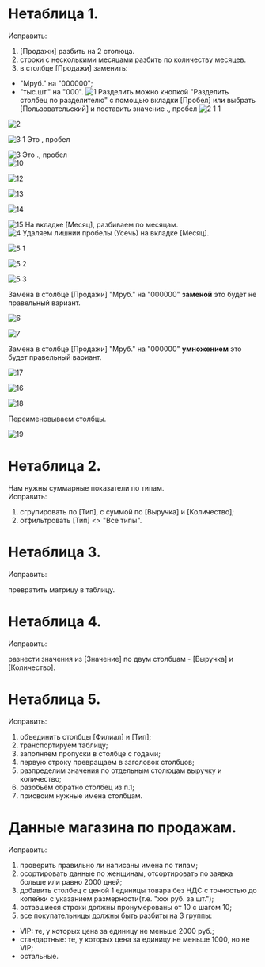 # Нетаблица 1.
Исправить:

1. [Продажи] разбить на 2 столюца.<br>
2. строки с несколькими месяцами разбить по количеству месяцев.<br>
3. в столбце [Продажи] заменить:

- "Мруб." на "000000";
- "тыс.шт." на "000".
![1](https://github.com/tvgVita69/PowerBI/assets/98489171/fc1beb69-fbd1-44cf-a71c-f9f9c9f21b73)
Разделить можно кнопкой "Разделить столбец по разделителю" с помощью вкладки [Пробел] или выбрать [Пользовательский] и поставить значение ., пробел 
![2 1 1](https://github.com/tvgVita69/PowerBI/assets/98489171/cc729204-e168-47ae-b1c2-3e0a931b8373)

![2](https://github.com/tvgVita69/PowerBI/assets/98489171/487a1290-a895-4197-8234-426c74144217)

![3 1](https://github.com/tvgVita69/PowerBI/assets/98489171/1d1ae2cc-72ec-409a-8ee1-128b298b605d)
Это , пробел

![3](https://github.com/tvgVita69/PowerBI/assets/98489171/c7bb6e6a-853a-42d6-92e7-c787c6d5e4f1)
Это ., пробел
<br>
![10](https://github.com/tvgVita69/PowerBI/assets/98489171/c8bed8e5-e38f-45ff-a4a7-392cdcec45bf)

![12](https://github.com/tvgVita69/PowerBI/assets/98489171/c98754a4-6652-4591-a969-1146759732a4)

![13](https://github.com/tvgVita69/PowerBI/assets/98489171/fdfd3884-12bb-4d86-8f35-ab89ffed32f6)

![14](https://github.com/tvgVita69/PowerBI/assets/98489171/363f3db2-c6aa-4aee-85a6-162b9a6d0820)

![15](https://github.com/tvgVita69/PowerBI/assets/98489171/f4c49898-3b8a-41b3-9c4e-f3cd1da731c4)
На вкладке [Месяц], разбиваем по месяцам.<br>
![4](https://github.com/tvgVita69/PowerBI/assets/98489171/fbc79b6e-46ac-44c1-866b-41911e9fda69)
Удаляем лишнии пробелы (Усечь) на вкладке [Месяц].<br>

![5 1](https://github.com/tvgVita69/PowerBI/assets/98489171/277f61d9-f5c4-4c58-88a1-bfc30c61a7e8)

![5 2](https://github.com/tvgVita69/PowerBI/assets/98489171/51657b64-d337-4ac9-853f-f593874c63ca)

![5 3](https://github.com/tvgVita69/PowerBI/assets/98489171/95b8680b-fba2-4172-bb5d-1d779579d5d8)

Замена  в столбце [Продажи] "Мруб." на "000000" **заменой** это будет не правельный вариант.<br>

![6](https://github.com/tvgVita69/PowerBI/assets/98489171/0ba01951-9552-44dd-adc3-8d4566e0876c)

![7](https://github.com/tvgVita69/PowerBI/assets/98489171/107efeff-a4d5-4d69-8606-b15a15b9e8ba)

Замена  в столбце [Продажи] "Мруб." на "000000" **умножением** это будет правельный вариант.<br>

![17](https://github.com/tvgVita69/PowerBI/assets/98489171/ef59ec1b-6865-4762-8d95-62a669c5bcd3)

![16](https://github.com/tvgVita69/PowerBI/assets/98489171/0d91b1a9-bea6-4915-972e-da1434a07d78)

![18](https://github.com/tvgVita69/PowerBI/assets/98489171/6d7f3009-1dd2-4567-91bc-d1bcbdea6990)

Переименовываем столбцы.<br>

![19](https://github.com/tvgVita69/PowerBI/assets/98489171/6e819d30-d526-4222-a264-60dd95aaa4ce)


# Нетаблица 2. 
Нам нужны суммарные показатели по типам.<br>
Исправить:

1. сгрупировать по [Тип], с суммой по [Выручка] и [Количество];<br>
2. отфильтровать [Тип] <> "Все типы".<br>

# Нетаблица 3. 
Исправить:

превратить матрицу в таблицу.<br>

# Нетаблица 4.
Исправить:

разнести значения из [Значение] по двум столбцам - [Выручка] и [Количество].<br>


# Нетаблица 5.
Исправить:

1. объединить столбцы [Филиал] и [Тип];<br>
2. транспортируем таблицу;<br>
3. заполняем пропуски в столбце с годами;<br>
4. первую строку превращаем в заголовок столбцов;<br>
5. разпределим значения по отдельным столюцам выручку и количество;<br>
6. разобьём обратно столбец из п.1;<br>
7. присвоим нужные имена столбцам.<br>

# Данные магазина по продажам.
Исправить:

1. проверить правильно ли написаны имена по типам;<br>
2. осортировать данные по женщинам, отсортировать по заявка больше или равно 2000 дней;<br>
3. добавить столбец с ценой 1 единицы товара без НДС с точностью до копейки с указанием размерности(т.е. "ххх руб. за шт.");<br>
4. оставшиеся строки должны пронумерованы от 10 с шагом 10;<br>
5. все покупательницы должны быть разбиты на 3 группы:

- VIP: те, у которых цена за единицу не меньше 2000 руб.;
- стандартные: те, у которых цена за единицу не меньше 1000, но не VIP;
- остальные.









































 






















